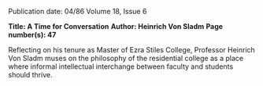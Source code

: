 Publication date: 04/86
Volume 18, Issue 6

**Title: A Time for Conversation**
**Author: Heinrich Von Sladm**
**Page number(s): 47**

Reflecting on his tenure as Master of Ezra Stiles College, Professor Heinrich 
Von Sladm muses on the philosophy of the residential college as a place where 
informal intellectual interchange between faculty and students should thrive.